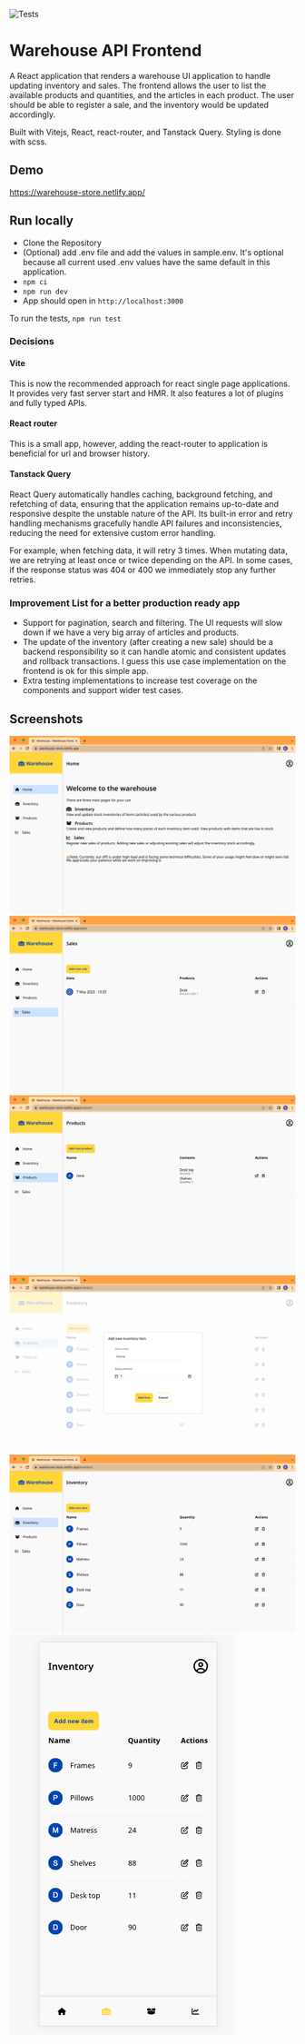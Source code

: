 ![Tests](https://github.com/abbathaw/warehouse-app/actions/workflows/test.yml/badge.svg)

# Warehouse API Frontend

A React application that renders a warehouse UI application to handle updating inventory and sales. The frontend allows the user to list the available products and quantities, and the articles in each product. The user should be able to register a sale, and the inventory would be updated accordingly.

Built with Vitejs, React, react-router, and Tanstack Query. Styling is done with scss.

## Demo

https://warehouse-store.netlify.app/


## Run locally

- Clone the Repository
- (Optional) add .env file and add the values in sample.env. It's optional because all current used .env values have the same default in this application.
- `npm ci`
- `npm run dev`
- App should open in `http://localhost:3000`

To run the tests, `npm run test`

### Decisions

#### Vite

This is now the recommended approach for react single page applications. It provides very fast server start and HMR. It also features a lot of plugins and fully typed APIs.

#### React router

This is a small app, however, adding the react-router to application is beneficial for url and browser history.

#### Tanstack Query

React Query automatically handles caching, background fetching, and refetching of data, ensuring that the application remains up-to-date and responsive despite the unstable nature of the API. Its built-in error and retry handling mechanisms gracefully handle API failures and inconsistencies, reducing the need for extensive custom error handling.

For example, when fetching data, it will retry 3 times. When mutating data, we are retrying at least once or twice depending on the API. In some cases, if the response status was 404 or 400 we immediately stop any further retries.

### Improvement List for a better production ready app

- Support for pagination, search and filtering. The UI requests will slow down if we have a very big array of articles and products.
- The update of the inventory (after creating a new sale) should be a backend responsibility so it can handle atomic and consistent updates and rollback transactions. I guess this use case implementation on the frontend is ok for this simple app.
- Extra testing implementations to increase test coverage on the components and support wider test cases.

## Screenshots

![screenshot1](./screenshots/image_1.png)
![screenshot2](./screenshots/image_2.png)
![screenshot3](./screenshots/image_3.png)
![screenshot4](./screenshots/image_4.png)
![screenshot5](./screenshots/image_5.png)
![screenshot6](./screenshots/image_6.png)
